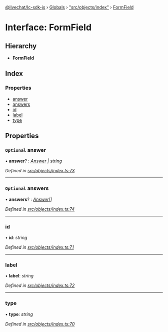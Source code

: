 [@livechat/lc-sdk-js](../README.md) › [Globals](../globals.md) › ["src/objects/index"](../modules/_src_objects_index_.md) › [FormField](_src_objects_index_.formfield.md)

# Interface: FormField

## Hierarchy

* **FormField**

## Index

### Properties

* [answer](_src_objects_index_.formfield.md#optional-answer)
* [answers](_src_objects_index_.formfield.md#optional-answers)
* [id](_src_objects_index_.formfield.md#id)
* [label](_src_objects_index_.formfield.md#label)
* [type](_src_objects_index_.formfield.md#type)

## Properties

### `Optional` answer

• **answer**? : *[Answer](_src_objects_index_.answer.md) | string*

*Defined in [src/objects/index.ts:73](https://github.com/livechat/lc-sdk-js/blob/9364105/src/objects/index.ts#L73)*

___

### `Optional` answers

• **answers**? : *[Answer](_src_objects_index_.answer.md)[]*

*Defined in [src/objects/index.ts:74](https://github.com/livechat/lc-sdk-js/blob/9364105/src/objects/index.ts#L74)*

___

###  id

• **id**: *string*

*Defined in [src/objects/index.ts:71](https://github.com/livechat/lc-sdk-js/blob/9364105/src/objects/index.ts#L71)*

___

###  label

• **label**: *string*

*Defined in [src/objects/index.ts:72](https://github.com/livechat/lc-sdk-js/blob/9364105/src/objects/index.ts#L72)*

___

###  type

• **type**: *string*

*Defined in [src/objects/index.ts:70](https://github.com/livechat/lc-sdk-js/blob/9364105/src/objects/index.ts#L70)*
